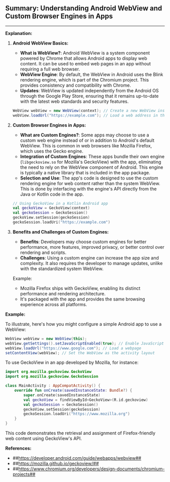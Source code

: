 ## Summary: Understanding Android WebView and Custom Browser Engines in Apps
---
**Explanation:**

1. **Android WebView Basics:**
   - **What is WebView?**: Android WebView is a system component powered by Chrome that allows Android apps to display web content. It can be used to embed web pages in an app without requiring a full web browser.
   - **WebView Engine**: By default, the WebView in Android uses the Blink rendering engine, which is part of the Chromium project. This provides consistency and compatibility with Chrome.
   - **Updates**: WebView is updated independently from the Android OS through the Google Play Store, ensuring that it remains up-to-date with the latest web standards and security features.

   ```java
   WebView webView = new WebView(context); // Create a new WebView instance
   webView.loadUrl("https://example.com"); // Load a web address in the WebView
   ```

2. **Custom Browser Engines in Apps:**
   - **What are Custom Engines?**: Some apps may choose to use a custom web engine instead of or in addition to Android's default WebView. This is common in web browsers like Mozilla Firefox, which uses the Gecko engine.
   - **Integration of Custom Engines**: These apps bundle their own engine (`libgeckoview.so` for Mozilla's GeckoView) with the app, eliminating the need to rely on the WebView component of Android. This engine is typically a native library that is included in the app package.
   - **Selection and Use**: The app's code is designed to use the custom rendering engine for web content rather than the system WebView. This is done by interfacing with the engine's API directly from the Java or Kotlin code in the app.

   ```kotlin
   // Using GeckoView in a Kotlin Android app
   val geckoView = GeckoView(context)
   val geckoSession = GeckoSession()
   geckoView.setSession(geckoSession)
   geckoSession.loadUri("https://example.com")
   ```

3. **Benefits and Challenges of Custom Engines:**
   - **Benefits**: Developers may choose custom engines for better performance, more features, improved privacy, or better control over rendering and scripts.
   - **Challenges**: Using a custom engine can increase the app size and complexity. It also requires the developer to manage updates, unlike with the standardized system WebView.

   Example:
   - Mozilla Firefox ships with GeckoView, enabling its distinct performance and rendering architecture.
   - It's packaged with the app and provides the same browsing experience across all platforms.

**Example:**

To illustrate, here's how you might configure a simple Android app to use a WebView:

```java
WebView webView = new WebView(this);
webView.getSettings().setJavaScriptEnabled(true); // Enable JavaScript if needed
webView.loadUrl("https://www.google.com"); // Load a webpage
setContentView(webView); // Set the WebView as the activity layout
```

To use GeckoView in an app developed by Mozilla, for instance:

```kotlin
import org.mozilla.geckoview.GeckoView
import org.mozilla.geckoview.GeckoSession

class MainActivity : AppCompatActivity() {
    override fun onCreate(savedInstanceState: Bundle?) {
        super.onCreate(savedInstanceState)
        val geckoView = findViewById<GeckoView>(R.id.geckoview)
        val geckoSession = GeckoSession()
        geckoView.setSession(geckoSession)
        geckoSession.loadUri("https://www.mozilla.org")
    }
}
```

This code demonstrates the retrieval and assignment of Firefox-friendly web content using GeckoView's API.

**References:**

- ##https://developer.android.com/guide/webapps/webview##
- ##https://mozilla.github.io/geckoview/##
- ##https://www.chromium.org/developers/design-documents/chromium-projects##
